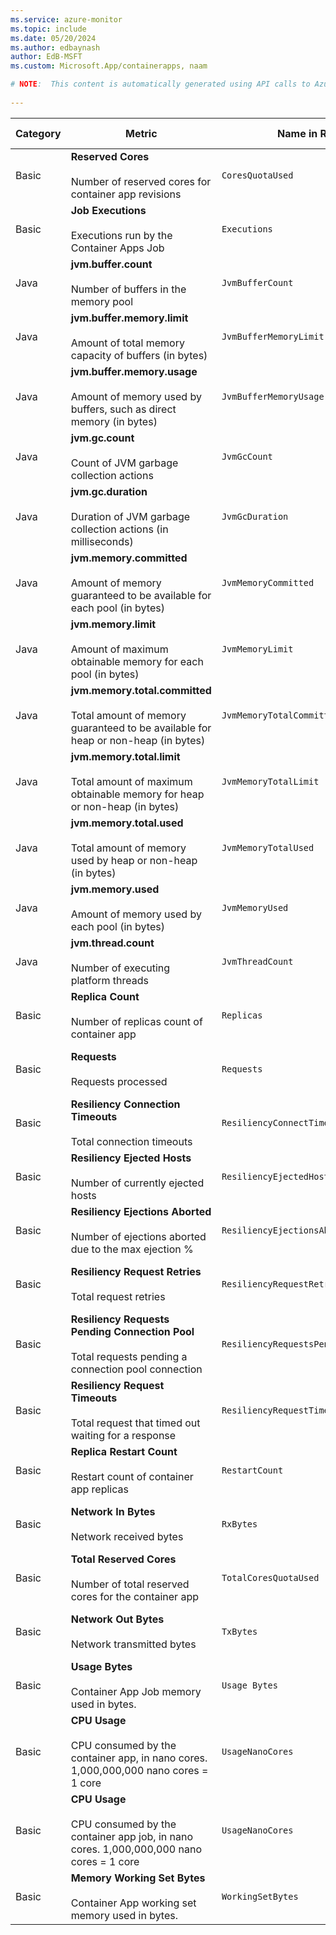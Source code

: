 ```yaml
---
ms.service: azure-monitor
ms.topic: include
ms.date: 05/20/2024
ms.author: edbaynash
author: EdB-MSFT
ms.custom: Microsoft.App/containerapps, naam

# NOTE:  This content is automatically generated using API calls to Azure. Any edits made on these files will be overwritten in the next run of the script. 
 
---
```



|Category|Metric|Name in REST API|Unit|Aggregation|Dimensions|Time Grains|DS Export|
|---|---|---|---|---|---|---|---|
|Basic|**Reserved Cores**<br><br>Number of reserved cores for container app revisions |`CoresQuotaUsed` |Count |Maximum, Minimum |`revisionName`|PT1M |Yes|
|Basic|**Job Executions**<br><br>Executions run by the Container Apps Job |`Executions` |Count |Total, Average, Maximum, Minimum |`state`, `jobName`, `executionName`|PT1M |Yes|
|Java|**jvm.buffer.count**<br><br>Number of buffers in the memory pool |`JvmBufferCount` |Count |Average, Maximum, Minimum |`revisionName`, `podName`, `container`, `poolName`|PT1M |Yes|
|Java|**jvm.buffer.memory.limit**<br><br>Amount of total memory capacity of buffers (in bytes) |`JvmBufferMemoryLimit` |Bytes |Average, Maximum, Minimum |`revisionName`, `podName`, `container`, `poolName`|PT1M |Yes|
|Java|**jvm.buffer.memory.usage**<br><br>Amount of memory used by buffers, such as direct memory (in bytes) |`JvmBufferMemoryUsage` |Bytes |Average, Maximum, Minimum |`revisionName`, `podName`, `container`, `poolName`|PT1M |Yes|
|Java|**jvm.gc.count**<br><br>Count of JVM garbage collection actions |`JvmGcCount` |Count |Total, Average, Maximum, Minimum |`revisionName`, `podName`, `container`, `gcName`|PT1M |Yes|
|Java|**jvm.gc.duration**<br><br>Duration of JVM garbage collection actions (in milliseconds) |`JvmGcDuration` |Milliseconds |Total, Average, Maximum, Minimum |`revisionName`, `podName`, `container`, `gcName`|PT1M |Yes|
|Java|**jvm.memory.committed**<br><br>Amount of memory guaranteed to be available for each pool (in bytes) |`JvmMemoryCommitted` |Bytes |Average, Maximum, Minimum |`revisionName`, `podName`, `container`, `poolName`, `poolType`|PT1M |Yes|
|Java|**jvm.memory.limit**<br><br>Amount of maximum obtainable memory for each pool (in bytes) |`JvmMemoryLimit` |Bytes |Average, Maximum, Minimum |`revisionName`, `podName`, `container`, `poolName`, `poolType`|PT1M |Yes|
|Java|**jvm.memory.total.committed**<br><br>Total amount of memory guaranteed to be available for heap or non-heap (in bytes) |`JvmMemoryTotalCommitted` |Bytes |Average, Maximum, Minimum |`revisionName`, `podName`, `container`, `poolType`|PT1M |Yes|
|Java|**jvm.memory.total.limit**<br><br>Total amount of maximum obtainable memory for heap or non-heap (in bytes) |`JvmMemoryTotalLimit` |Bytes |Average, Maximum, Minimum |`revisionName`, `podName`, `container`, `poolType`|PT1M |Yes|
|Java|**jvm.memory.total.used**<br><br>Total amount of memory used by heap or non-heap (in bytes) |`JvmMemoryTotalUsed` |Bytes |Average, Maximum, Minimum |`revisionName`, `podName`, `container`, `poolType`|PT1M |Yes|
|Java|**jvm.memory.used**<br><br>Amount of memory used by each pool (in bytes) |`JvmMemoryUsed` |Bytes |Average, Maximum, Minimum |`revisionName`, `podName`, `container`, `poolName`, `poolType`|PT1M |Yes|
|Java|**jvm.thread.count**<br><br>Number of executing platform threads |`JvmThreadCount` |Count |Average, Maximum, Minimum |`revisionName`, `podName`, `container`, `daemon`, `threadState`|PT1M |Yes|
|Basic|**Replica Count**<br><br>Number of replicas count of container app |`Replicas` |Count |Average, Total, Maximum, Minimum |`revisionName`|PT1M |Yes|
|Basic|**Requests**<br><br>Requests processed |`Requests` |Count |Average, Total, Maximum, Minimum |`revisionName`, `podName`, `statusCodeCategory`, `statusCode`|PT1M |Yes|
|Basic|**Resiliency Connection Timeouts**<br><br>Total connection timeouts |`ResiliencyConnectTimeouts` |Count |Total, Average, Maximum, Minimum |`revisionName`|PT1M |Yes|
|Basic|**Resiliency Ejected Hosts**<br><br>Number of currently ejected hosts |`ResiliencyEjectedHosts` |Count |Total, Average, Maximum, Minimum |`revisionName`|PT1M |Yes|
|Basic|**Resiliency Ejections Aborted**<br><br>Number of ejections aborted due to the max ejection % |`ResiliencyEjectionsAborted` |Count |Total, Average, Maximum, Minimum |`revisionName`|PT1M |Yes|
|Basic|**Resiliency Request Retries**<br><br>Total request retries |`ResiliencyRequestRetries` |Count |Total, Average, Maximum, Minimum |`revisionName`|PT1M |Yes|
|Basic|**Resiliency Requests Pending Connection Pool**<br><br>Total requests pending a connection pool connection |`ResiliencyRequestsPendingConnectionPool` |Count |Total, Average, Maximum, Minimum |`revisionName`|PT1M |Yes|
|Basic|**Resiliency Request Timeouts**<br><br>Total request that timed out waiting for a response |`ResiliencyRequestTimeouts` |Count |Total, Average, Maximum, Minimum |`revisionName`|PT1M |Yes|
|Basic|**Replica Restart Count**<br><br>Restart count of container app replicas |`RestartCount` |Count |Average, Total, Maximum, Minimum |`revisionName`, `podName`|PT1M |Yes|
|Basic|**Network In Bytes**<br><br>Network received bytes |`RxBytes` |Bytes |Average, Total, Maximum, Minimum |`revisionName`, `podName`|PT1M |Yes|
|Basic|**Total Reserved Cores**<br><br>Number of total reserved cores for the container app |`TotalCoresQuotaUsed` |Count |Average, Maximum, Minimum |\<none\>|PT1M |Yes|
|Basic|**Network Out Bytes**<br><br>Network transmitted bytes |`TxBytes` |Bytes |Average, Total, Maximum, Minimum |`revisionName`, `podName`|PT1M |Yes|
|Basic|**Usage Bytes**<br><br>Container App Job memory used in bytes. |`Usage Bytes` |Bytes |Total, Average, Maximum, Minimum |`state`, `jobName`, `executionName`|PT1M |Yes|
|Basic|**CPU Usage**<br><br>CPU consumed by the container app, in nano cores. 1,000,000,000 nano cores = 1 core |`UsageNanoCores` |NanoCores |Total, Average, Maximum, Minimum |`revisionName`, `podName`|PT1M |Yes|
|Basic|**CPU Usage**<br><br>CPU consumed by the container app job, in nano cores. 1,000,000,000 nano cores = 1 core |`UsageNanoCores` |NanoCores |Total, Average, Maximum, Minimum |`state`, `jobName`, `executionName`|PT1M |Yes|
|Basic|**Memory Working Set Bytes**<br><br>Container App working set memory used in bytes. |`WorkingSetBytes` |Bytes |Total, Average, Maximum, Minimum |`revisionName`, `podName`|PT1M |Yes|